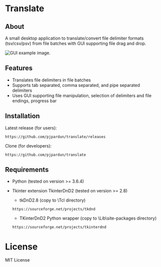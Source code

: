 # Translate

## About
A small desktop application to translate/convert file delimiter formats (tsv/csv/psv) from file batches with GUI supporting file drag and drop.

![GUI example image.](https://github.com/pjpardun/translate/blob/master/Translate%20GUI%20image.png)

## Features
- Translates file delimiters in file batches
- Supports tab separated, comma separated, and pipe separated delimiters
- Uses GUI supporting file manipulation, selection of delimiters and file endings, progress bar

## Installation
Latest release (for users): 
```
https://github.com/pjpardun/translate/releases
```
Clone (for developers):
```
https://github.com/pjpardun/translate
```

## Requirements 
- Python (tested on version >= 3.6.4)

- Tkinter extension TkinterDnD2 (tested on version >= 2.8)
    - tkDnD2.8 (copy to \Tcl directory)
    ```
    https://sourceforge.net/projects/tkdnd
    ```
    - TKinterDnD2 Python wrapper (copy to \Lib\site-packages directory)
    ```
    https://sourceforge.net/projects/tkinterdnd
    ```
# License
MIT License
